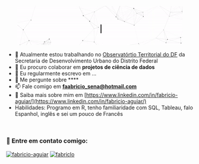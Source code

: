 <p align="center">
  <img src="https://github.com/FabricioAguiar/FabricioAguiar/blob/main/assets/header.gif" alt="Oi, eu sou o Fabricio">
</p>

- 🔭 Atualmente estou trabalhando no [Observatórtio Territorial do DF](http://www.observatorioterritorial.seduh.df.gov.br/) da Secretaria de Desenvolvimento Urbano  do Distrito Federal
- 👯 Eu procuro colaborar em **projetos de ciência de dados**
- 📝 Eu regularmente escrevo em ...
- 💬 Me pergunte sobre ****
- 📫 Fale comigo em **faabricio_sena@hotmail.com**
- 📄 Saiba mais sobre mim em [https://www.linkedin.com/in/fabricio-aguiar/](https://www.linkedin.com/in/fabricio-aguiar/)
- Habilidades: Programo em R, tenho familiaridade com SQL, Tableau, falo Espanhol, inglês e sei um pouco de Francês

</br>
<h3 align="left">🔗 Entre em contato comigo:</h3>
<p align="left">
<a href="https://www.linkedin.com/in/fabricio-aguiar/" target="blank"><img align="center" src="https://raw.githubusercontent.com/rahuldkjain/github-profile-readme-generator/master/src/images/icons/Social/linked-in-alt.svg" alt="fabricio-aguiar" height="30" width="40" /></a>
<a href="https://www.instagram.com/fabriclo/" target="blank"><img align="center" src="https://raw.githubusercontent.com/rahuldkjain/github-profile-readme-generator/master/src/images/icons/Social/instagram.svg" alt="fabriclo" height="30" width="40" /></a>
